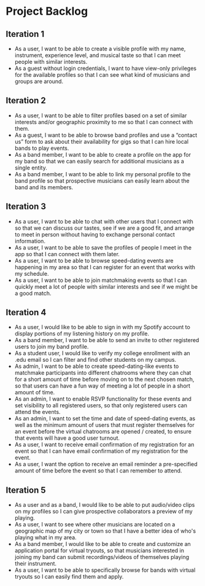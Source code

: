 # Project Backlog

## Iteration 1
- As a user, I want to be able to create a visible profile with my name, instrument, experience level,
  and musical taste so that I can meet people with similar interests.
- As a guest without login credentials, I want to have view-only privileges for the available profiles
  so that I can see what kind of musicians and groups are around.

## Iteration 2
- As a user, I want to be able to filter profiles based on a set of similar interests and/or geographic proximity
  to me so that I can connect with them.
- As a guest, I want to be able to browse band profiles and use a “contact us” form to ask about their availability for gigs so that I can hire local bands to play events.
- As a band member, I want to be able to create a profile on the app for my band so that we can easily search for
  additional musicians as a single entity.
- As a band member, I want to be able to link my personal profile to the band profile so that prospective musicians
  can easily learn about the band and its members.

## Iteration 3
- As a user, I want to be able to chat with other users that I connect with so that we can discuss our tastes,
  see if we are a good fit, and arrange to meet in person without having to exchange personal contact information.
- As a user, I want to be able to save the profiles of people I meet in the app so that I can connect with them later.
- As a user, I want to be able to browse speed-dating events are happening in my area so that I can register for an event that works with my schedule.
- As a user, I want to be able to join matchmaking events so that I can quickly meet a lot of people with similar interests and see if we might be a good match.

## Iteration 4
- As a user, I would like to be able to sign in with my Spotify account to display portions of my listening history on
  my profile.
- As a band member, I want to be able to send an invite to other registered users to join my band profile.
- As a student user, I would like to verify my college enrollment with an .edu email so I can filter and find other
  students on my campus.
- As admin, I want to be able to create speed-dating-like events to matchmake participants into different chatrooms where they can chat for a short amount of time before moving on to the next chosen match, so that users can have a fun way of meeting a lot of people in a short amount of time.
- As an admin, I want to enable RSVP functionality for these events and set visibility to all registered users, so that only registered users can attend the events.
- As an admin, I want to set the time and date of speed-dating events, as well as the minimum amount of users that must register themselves for an event before the virtual chatrooms are opened / created, to ensure that events will have a good user turnout.
- As a user, I want to receive email confirmation of my registration for an event so that I can have email confirmation of my registration for the event.
- As a user, I want the option to receive an email reminder a pre-specified amount of time before the event so that I can remember to attend.

## Iteration 5
- As a user and as a band, I would like to be able to put audio/video clips on my profiles so I can give prospective
  collaborators a preview of my playing.
- As a user, I want to see where other musicians are located on a geographic map of my city or town so that I have a better idea of who's playing what in my area.
- As a band member, I would like to be able to create and customize an application portal for virtual tryouts, so that
  musicians interested in joining my band can submit recordings/videos of themselves playing their instrument.
- As a user, I want to be able to specifically browse for bands with virtual tryouts so I can easily find them and apply.
